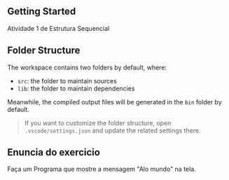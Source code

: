 ## Getting Started

Atividade 1 de Estrutura Sequencial 

## Folder Structure

The workspace contains two folders by default, where:

- `src`: the folder to maintain sources
- `lib`: the folder to maintain dependencies

Meanwhile, the compiled output files will be generated in the `bin` folder by default.

> If you want to customize the folder structure, open `.vscode/settings.json` and update the related settings there.

## Enuncia do exercicio 

Faça um Programa que mostre a mensagem "Alo mundo" na tela.